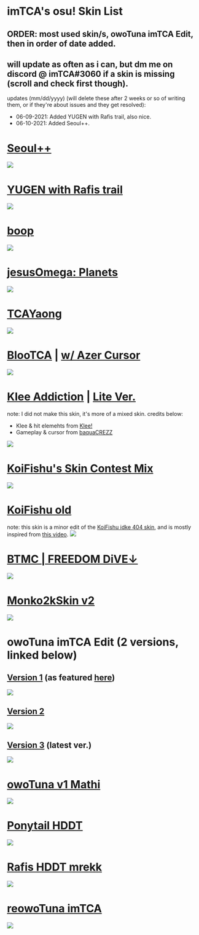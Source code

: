 # imTCA's osu! Skin List

## ORDER: most used skin/s, owoTuna imTCA Edit, then in order of date added.

## will update as often as i can, but dm me on discord @ imTCA#3060 if a skin is missing (scroll and check first though).

<!-- # also, check the skin folder of a skin if the download link doesn't automatically come with the cursor that you saw me recently use on stream/in videos. (ie: yellow cookiezi cursor with red trail as opposed to no trail). it will probably be there, if not, notify me. -->

updates (mm/dd/yyyy) (will delete these after 2 weeks or so of writing them, or if they're about issues and they get resolved):
- 06-09-2021: Added YUGEN with Rafis trail, also nice.
- 06-10-2021: Added Seoul++.

# [Seoul++](https://imtca.s-ul.eu/skins/nfy9fZ3V)
![](https://osu.ppy.sh/ss/16700438/d6e9)

# [YUGEN with Rafis trail](https://imtca.s-ul.eu/skins/iY5J5FGy)
![](https://osu.ppy.sh/ss/16696635/c90a)

# [boop](https://imtca.s-ul.eu/skins/MP0cxszM)
![](https://osu.ppy.sh/ss/14733957/6cce)

# [jesusOmega: Planets](https://imtca.s-ul.eu/skins/PW18yuve)
![](https://i.imgur.com/QXDzIX5.jpg)

# [TCAYaong](https://imtca.s-ul.eu/skins/5HUmsDxB)
![](https://osu.ppy.sh/ss/16646413/624a)

# [BlooTCA](https://imtca.s-ul.eu/skins/Ldv1qp5j) | [w/ Azer Cursor](https://imtca.s-ul.eu/skins/4AYkLomP)
![](https://osu.ppy.sh/ss/16634797/5cd4)

# [Klee Addiction](https://imtca.s-ul.eu/skins/tyBBhB8r) | [Lite Ver.](https://imtca.s-ul.eu/skins/37k3RxiS)
note: I did not make this skin, it's more of a mixed skin. credits below:
- Klee & hit elemehts from [Klee!](https://youtu.be/-Mx7gWsBq5A)
- Gameplay & cursor from [baquaCREZZ](https://youtu.be/hU-UckGByIU)

![](https://osu.ppy.sh/ss/16591721/532e)

# [KoiFishu's Skin Contest Mix](https://imtca.s-ul.eu/skins/DOQw8LKQ)
![](https://osu.ppy.sh/ss/16550378/432e)

# [KoiFishu old](https://imtca.s-ul.eu/skins/3a4o4iBf)
note: this skin is a minor edit of the [KoiFishu idke 404 skin](https://drive.google.com/file/d/1D7QBbtaCxC4mw0PuM1dBY0A972muUc-c/view?usp=sharing), and is mostly inspired from [this video](https://youtu.be/yZa2RQoKzpM?t=1509).
![](https://i.imgur.com/3C35lAe.jpg)

# [BTMC | FREEDOM DiVE↓](https://imtca.s-ul.eu/skins/QTS06nLF)
![](https://i.imgur.com/4fY735j.jpg)

# [Monko2kSkin v2](https://imtca.s-ul.eu/skins/dDf5Ihbh)
![](https://monko2k.github.io/previews/skin4.jpg)

# owoTuna imTCA Edit (2 versions, linked below)
## [Version 1](https://imtca.s-ul.eu/skins/iw7Iqz5K) (as featured [here](https://youtu.be/LPXWHAzdqZg))
![](https://i.imgur.com/X753mTF.png)
## [Version 2](https://imtca.s-ul.eu/skins/vXk7NUjH)
![](https://i.imgur.com/dRPIwea.jpg)
## [Version 3](https://imtca.s-ul.eu/skins/ykVVSpYQ) (latest ver.)
![](https://osu.ppy.sh/ss/16612541/abcb)

# [owoTuna v1 Mathi](https://imtca.s-ul.eu/skins/4EtoMCHd)
![](https://i.imgur.com/sWyAAQd.jpg)

# [Ponytail HDDT](https://imtca.s-ul.eu/skins/tUstk9cl)
![](https://i.imgur.com/zCw1bDX.png)

# [Rafis HDDT mrekk](https://imtca.s-ul.eu/skins/lehSqW2k)
![](https://i.imgur.com/BAniooj.png)

# [reowoTuna imTCA](https://imtca.s-ul.eu/skins/pSda1wuU)
![](https://i.imgur.com/cR2TRd7.jpg)  
